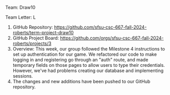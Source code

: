 Team: Draw10

Team Letter: L

1. GitHub Repository: https://github.com/sfsu-csc-667-fall-2024-roberts/term-project-draw10
2. GitHub Project Board: https://github.com/orgs/sfsu-csc-667-fall-2024-roberts/projects/3
3. Overview: This week, our group followed the Milestone 4 instructions to set up authentication for our game. We refactored our code to make logging in and registering go through an "auth" route, and made temporary fields on those pages to allow users to type their credentials. However, we've had problems creating our database and implementing sessions.
4. The changes and new additions have been pushed to our GitHub repository.
